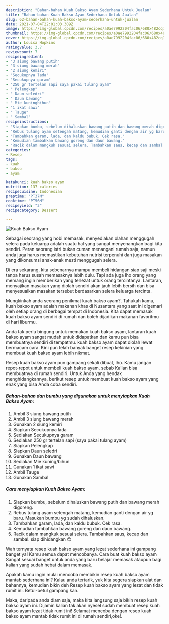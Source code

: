 ```yaml
---
description: "Bahan-bahan Kuah Bakso Ayam Sederhana Untuk Jualan"
title: "Bahan-bahan Kuah Bakso Ayam Sederhana Untuk Jualan"
slug: 62-bahan-bahan-kuah-bakso-ayam-sederhana-untuk-jualan
date: 2021-07-04T22:01:03.309Z
image: https://img-global.cpcdn.com/recipes/a0ae7992204fac06/680x482cq70/kuah-bakso-ayam-foto-resep-utama.jpg
thumbnail: https://img-global.cpcdn.com/recipes/a0ae7992204fac06/680x482cq70/kuah-bakso-ayam-foto-resep-utama.jpg
cover: https://img-global.cpcdn.com/recipes/a0ae7992204fac06/680x482cq70/kuah-bakso-ayam-foto-resep-utama.jpg
author: Louisa Hopkins
ratingvalue: 3.7
reviewcount: 7
recipeingredient:
- "3 siung bawang putih"
- "3 siung bawang merah"
- "2 siung kemiri"
- "Secukupnya lada"
- "Secukupnya garam"
- "250 gr tertelan sapi saya pakai tulang ayam"
- " Pelengkap"
- " Daun seledri"
- " Daun bawang"
- " Mie kuningbihun"
- "1 ikat sawi"
- " Tauge"
- " Sambal"
recipeinstructions:
- "Siapkan bumbu, sebelum dihaluskan bawang putih dan bawang merah digoreng."
- "Rebus tulang ayam setengah matang, kemudian ganti dengan air yg baru. Masukan bumbu yg sudah dihaluskan."
- "Tambahkan garam, lada, dan kaldu bubuk. Cek rasa."
- "Kemudian tambahkan bawang goreng dan daun bawang."
- "Racik dalam mangkuk sesuai selera. Tambahkan saus, kecap dan sambal. siap dihidangkan 😊"
categories:
- Resep
tags:
- kuah
- bakso
- ayam

katakunci: kuah bakso ayam 
nutrition: 137 calories
recipecuisine: Indonesian
preptime: "PT37M"
cooktime: "PT56M"
recipeyield: "3"
recipecategory: Dessert

---
```



![Kuah Bakso Ayam](https://img-global.cpcdn.com/recipes/a0ae7992204fac06/680x482cq70/kuah-bakso-ayam-foto-resep-utama.jpg)

Sebagai seorang yang hobi memasak, menyediakan olahan menggugah selera pada keluarga adalah suatu hal yang sangat menyenangkan bagi kita sendiri. Peran seorang istri bukan cuman menangani rumah saja, namun anda juga harus memastikan kebutuhan nutrisi terpenuhi dan juga masakan yang dikonsumsi anak-anak mesti menggugah selera.

Di era  sekarang, kita sebenarnya mampu membeli hidangan siap saji meski tanpa harus susah memasaknya lebih dulu. Tapi ada juga lho orang yang memang ingin memberikan yang terlezat untuk orang tercintanya. Lantaran, menyajikan masakan yang diolah sendiri akan jauh lebih bersih dan bisa menyesuaikan masakan tersebut berdasarkan selera keluarga tercinta. 



Mungkinkah anda seorang penikmat kuah bakso ayam?. Tahukah kamu, kuah bakso ayam adalah makanan khas di Nusantara yang saat ini digemari oleh setiap orang di berbagai tempat di Indonesia. Kita dapat memasak kuah bakso ayam sendiri di rumah dan boleh dijadikan makanan favoritmu di hari liburmu.

Anda tak perlu bingung untuk memakan kuah bakso ayam, lantaran kuah bakso ayam sangat mudah untuk didapatkan dan kamu pun bisa membuatnya sendiri di tempatmu. kuah bakso ayam dapat diolah lewat bermacam cara. Kini pun telah banyak banget resep kekinian yang membuat kuah bakso ayam lebih nikmat.

Resep kuah bakso ayam pun gampang sekali dibuat, lho. Kamu jangan repot-repot untuk membeli kuah bakso ayam, sebab Kalian bisa membuatnya di rumah sendiri. Untuk Anda yang hendak menghidangkannya, berikut resep untuk membuat kuah bakso ayam yang enak yang bisa Anda coba sendiri.

<!--inarticleads1-->

##### Bahan-bahan dan bumbu yang digunakan untuk menyiapkan Kuah Bakso Ayam:

1. Ambil 3 siung bawang putih
1. Ambil 3 siung bawang merah
1. Gunakan 2 siung kemiri
1. Siapkan Secukupnya lada
1. Sediakan Secukupnya garam
1. Sediakan 250 gr tertelan sapi (saya pakai tulang ayam)
1. Siapkan  Pelengkap
1. Siapkan  Daun seledri
1. Gunakan  Daun bawang
1. Sediakan  Mie kuning/bihun
1. Gunakan 1 ikat sawi
1. Ambil  Tauge
1. Gunakan  Sambal




<!--inarticleads2-->

##### Cara menyiapkan Kuah Bakso Ayam:

1. Siapkan bumbu, sebelum dihaluskan bawang putih dan bawang merah digoreng.
1. Rebus tulang ayam setengah matang, kemudian ganti dengan air yg baru. Masukan bumbu yg sudah dihaluskan.
1. Tambahkan garam, lada, dan kaldu bubuk. Cek rasa.
1. Kemudian tambahkan bawang goreng dan daun bawang.
1. Racik dalam mangkuk sesuai selera. Tambahkan saus, kecap dan sambal. siap dihidangkan 😊




Wah ternyata resep kuah bakso ayam yang lezat sederhana ini gampang banget ya! Kamu semua dapat mencobanya. Cara buat kuah bakso ayam Sangat sesuai banget untuk anda yang baru belajar memasak ataupun bagi kalian yang sudah hebat dalam memasak.

Apakah kamu ingin mulai mencoba membikin resep kuah bakso ayam mantab sederhana ini? Kalau anda tertarik, yuk kita segera siapkan alat dan bahannya, kemudian bikin deh Resep kuah bakso ayam yang lezat dan tidak rumit ini. Betul-betul gampang kan. 

Maka, daripada anda diam saja, maka kita langsung saja bikin resep kuah bakso ayam ini. Dijamin kalian tak akan nyesel sudah membuat resep kuah bakso ayam lezat tidak rumit ini! Selamat mencoba dengan resep kuah bakso ayam mantab tidak rumit ini di rumah sendiri,oke!.

